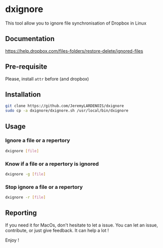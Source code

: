 # dxignore

This tool allow you to ignore file synchronisation of Dropbox in Linux

## Documentation

<https://help.dropbox.com/files-folders/restore-delete/ignored-files>

## Pre-requisite

Please, install `attr` before (and dropbox)

## Installation

```bash
git clone https://github.com/JeremyLARDENOIS/dxignore
sudo cp -a dxignore/dxignore.sh /usr/local/bin/dxignore
```

## Usage

### Ignore a file or a repertory

```bash
dxignore [file]
```

### Know if a file or a repertory is ignored

```bash
dxignore -g [file]
```

### Stop ignore a file or a repertory

```bash
dxignore -r [file]
```

## Reporting

If you need it for MacOs, don't hesitate to let a issue.
You can let an issue, contribute, or just give feedback. It can help a lot !

Enjoy !
